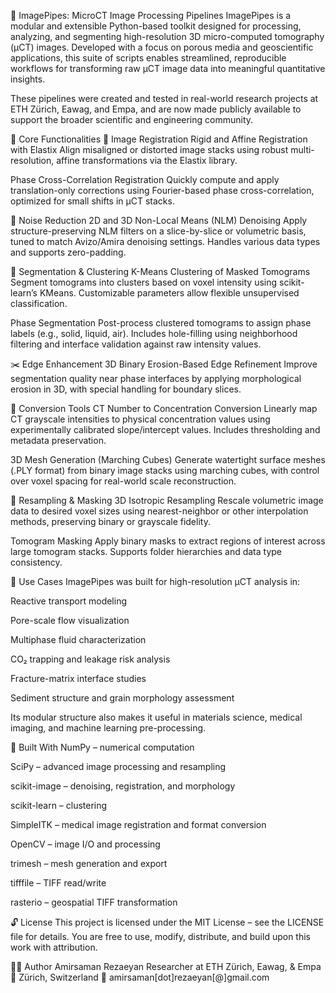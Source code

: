 🧠 ImagePipes: MicroCT Image Processing Pipelines
ImagePipes is a modular and extensible Python-based toolkit designed for processing, analyzing, and segmenting high-resolution 3D micro-computed tomography (µCT) images. Developed with a focus on porous media and geoscientific applications, this suite of scripts enables streamlined, reproducible workflows for transforming raw µCT image data into meaningful quantitative insights.

These pipelines were created and tested in real-world research projects at ETH Zürich, Eawag, and Empa, and are now made publicly available to support the broader scientific and engineering community.

🔧 Core Functionalities
📌 Image Registration
Rigid and Affine Registration with Elastix
Align misaligned or distorted image stacks using robust multi-resolution, affine transformations via the Elastix library.

Phase Cross-Correlation Registration
Quickly compute and apply translation-only corrections using Fourier-based phase cross-correlation, optimized for small shifts in µCT stacks.

🧼 Noise Reduction
2D and 3D Non-Local Means (NLM) Denoising
Apply structure-preserving NLM filters on a slice-by-slice or volumetric basis, tuned to match Avizo/Amira denoising settings. Handles various data types and supports zero-padding.

🧊 Segmentation & Clustering
K-Means Clustering of Masked Tomograms
Segment tomograms into clusters based on voxel intensity using scikit-learn’s KMeans. Customizable parameters allow flexible unsupervised classification.

Phase Segmentation
Post-process clustered tomograms to assign phase labels (e.g., solid, liquid, air). Includes hole-filling using neighborhood filtering and interface validation against raw intensity values.

✂️ Edge Enhancement
3D Binary Erosion-Based Edge Refinement
Improve segmentation quality near phase interfaces by applying morphological erosion in 3D, with special handling for boundary slices.

🔄 Conversion Tools
CT Number to Concentration Conversion
Linearly map CT grayscale intensities to physical concentration values using experimentally calibrated slope/intercept values. Includes thresholding and metadata preservation.

3D Mesh Generation (Marching Cubes)
Generate watertight surface meshes (.PLY format) from binary image stacks using marching cubes, with control over voxel spacing for real-world scale reconstruction.

🔁 Resampling & Masking
3D Isotropic Resampling
Rescale volumetric image data to desired voxel sizes using nearest-neighbor or other interpolation methods, preserving binary or grayscale fidelity.

Tomogram Masking
Apply binary masks to extract regions of interest across large tomogram stacks. Supports folder hierarchies and data type consistency.

📂 Use Cases
ImagePipes was built for high-resolution µCT analysis in:

Reactive transport modeling

Pore-scale flow visualization

Multiphase fluid characterization

CO₂ trapping and leakage risk analysis

Fracture-matrix interface studies

Sediment structure and grain morphology assessment

Its modular structure also makes it useful in materials science, medical imaging, and machine learning pre-processing.

🧰 Built With
NumPy – numerical computation

SciPy – advanced image processing and resampling

scikit-image – denoising, registration, and morphology

scikit-learn – clustering

SimpleITK – medical image registration and format conversion

OpenCV – image I/O and processing

trimesh – mesh generation and export

tifffile – TIFF read/write

rasterio – geospatial TIFF transformation

🔓 License
This project is licensed under the MIT License – see the LICENSE file for details.
You are free to use, modify, distribute, and build upon this work with attribution.

👨‍🔬 Author
Amirsaman Rezaeyan
Researcher at ETH Zürich, Eawag, & Empa
📍 Zürich, Switzerland
📧 amirsaman[dot]rezaeyan[@]gmail.com

